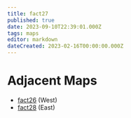 ```yaml
---
title: fact27
published: true
date: 2023-09-10T22:39:01.000Z
tags: maps
editor: markdown
dateCreated: 2023-02-16T00:00:00.000Z
---
```



# Adjacent Maps
 * [fact26](/maps/fact26) (West)
 * [fact28](/maps/fact28) (East)
